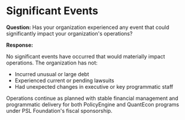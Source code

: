# Significant Events

**Question:** Has your organization experienced any event that could significantly impact your organization's operations?

**Response:**

No significant events have occurred that would materially impact operations. The organization has not:
- Incurred unusual or large debt
- Experienced current or pending lawsuits
- Had unexpected changes in executive or key programmatic staff

Operations continue as planned with stable financial management and programmatic delivery for both PolicyEngine and QuantEcon programs under PSL Foundation's fiscal sponsorship.
